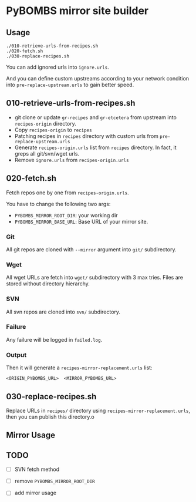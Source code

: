 # PyBOMBS mirror site builder

## Usage

```
./010-retrieve-urls-from-recipes.sh
./020-fetch.sh
./030-replace-recipes.sh
```

You can add ignored urls into `ignore.urls`.

And you can define custom upstreams according to your network condition into `pre-replace-upstream.urls` to gain better speed.


## 010-retrieve-urls-from-recipes.sh

 - git clone or update `gr-recipes` and `gr-etcetera` from upstream into `recipes-origin` directory.
 - Copy `recipes-origin` to `recipes`
 - Patching recipes in `recipes` directory with custom urls from `pre-replace-upstream.urls`
 - Generate `recipes-origin.urls` list from `recipes` directory. In fact, it greps all git/svn/wget urls.
 - Remove `ignore.urls` from `recipes-origin.urls`

## 020-fetch.sh

 Fetch repos one by one from `recipes-origin.urls`.

 You have to change the following two args:

 - `PYBOMBS_MIRROR_ROOT_DIR`: your working dir
 - `PYBOMBS_MIRROR_BASE_URL`: Base URL of your mirror site.

### Git

 All git repos are cloned with `--mirror` argument into `git/` subdirectory.

### Wget

 All wget URLs are fetch into `wget/` subdirectory with 3 max tries. Files are stored without directory hierarchy.

### SVN

 All svn repos are cloned into `svn/` subdirectory.

### Failure

 Any failure will be logged in `failed.log`.

### Output

 Then it will generate a `recipes-mirror-replacement.urls` list:

    <ORIGIN_PYBOMBS_URL>  <MIRROR_PYBOMBS_URL>

## 030-replace-recipes.sh

 Replace URLs in `recipes/` directory using `recipes-mirror-replacement.urls`, then you can publish this directory.o


## Mirror Usage


## TODO

 - [ ] SVN fetch method
 - [ ] remove `PYBOMBS_MIRROR_ROOT_DIR`
 - [ ] add mirror usage


